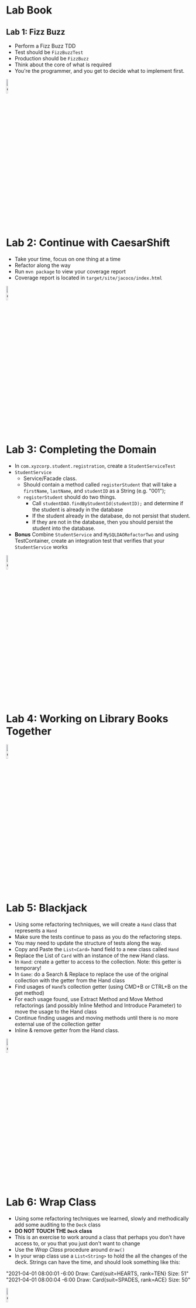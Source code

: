 # Lab Book

## Lab 1: Fizz Buzz

* Perform a Fizz Buzz TDD
* Test should be `FizzBuzzTest`
* Production should be `FizzBuzz`
* Think about the core of what is required
* You're the programmer, and you get to decide what to implement first.

<img src="https://upload.wikimedia.org/wikipedia/commons/thumb/1/1c/Italian_traffic_signs_-_fermarsi_e_dare_precedenza_-_stop.svg/1200px-Italian_traffic_signs_-_fermarsi_e_dare_precedenza_-_stop.svg.png" alt="drawing" width="10%" height="10%"/>

# Lab 2: Continue with CaesarShift

* Take your time, focus on one thing at a time
* Refactor along the way
* Run `mvn package` to view your coverage report
* Coverage report is located in `target/site/jacoco/index.html`

<img src="https://upload.wikimedia.org/wikipedia/commons/thumb/1/1c/Italian_traffic_signs_-_fermarsi_e_dare_precedenza_-_stop.svg/1200px-Italian_traffic_signs_-_fermarsi_e_dare_precedenza_-_stop.svg.png" alt="drawing" width="10%" height="10%"/>

# Lab 3: Completing the Domain

* In `com.xyzcorp.student.registration`, create a `StudentServiceTest`
* `StudentService` 
  * Service/Facade class.
  * Should contain a method called `registerStudent` that will take a `firstName`, `lastName`, and `studentID` as a String (e.g. "001");
  * `registerStudent` should do two things.
     * Call `studentDAO.findByStudentId(studentID);` and determine if the student is already in the database
     * If the student already in the database, do not persist that student.
     * If they are not in the database, then you should persist the student into the database.
* **Bonus** Combine `StudentService` and `MySQLDAORefactorTwo` and using TestContainer, create an integration test that verifies that your `StudentService` works

<img src="https://upload.wikimedia.org/wikipedia/commons/thumb/1/1c/Italian_traffic_signs_-_fermarsi_e_dare_precedenza_-_stop.svg/1200px-Italian_traffic_signs_-_fermarsi_e_dare_precedenza_-_stop.svg.png" alt="drawing" width="10%" height="10%"/>

# Lab 4: Working on Library Books Together

<img src="https://upload.wikimedia.org/wikipedia/commons/thumb/1/1c/Italian_traffic_signs_-_fermarsi_e_dare_precedenza_-_stop.svg/1200px-Italian_traffic_signs_-_fermarsi_e_dare_precedenza_-_stop.svg.png" alt="drawing" width="10%" height="10%"/>


# Lab 5: Blackjack

* Using some refactoring techniques, we will create a `Hand` class that represents a `Hand`
* Make sure the tests continue to pass as you do the refactoring steps.
* You may need to update the structure of tests along the way.
* Copy and Paste the `List<Card>` hand field to a new class called `Hand`
* Replace the List of `Card` with an instance of the new Hand class.
* In `Hand`: create a getter to access to the collection. Note: this getter is temporary!
* In `Game`: do a Search & Replace to replace the use of the original collection with the getter from the Hand class
* Find usages of `Hand`’s collection getter (using CMD+B or CTRL+B on the get method)
* For each usage found, use Extract Method and Move Method refactorings (and possibly Inline Method and Introduce Parameter) to move the usage to the Hand class
* Continue finding usages and moving methods until there is no more external use of the collection getter
* Inline & remove getter from the Hand class.

<img src="https://upload.wikimedia.org/wikipedia/commons/thumb/1/1c/Italian_traffic_signs_-_fermarsi_e_dare_precedenza_-_stop.svg/1200px-Italian_traffic_signs_-_fermarsi_e_dare_precedenza_-_stop.svg.png" alt="drawing" width="10%" height="10%"/>

# Lab 6: Wrap Class

* Using some refactoring techniques we learned, slowly and methodically add some auditing to the `Deck` class
* **DO NOT TOUCH THE `Deck` class**
* This is an exercise to work around a class that perhaps you don't have access to, or you that you just don't want to change
* Use the _Wrap Class_ procedure around `draw()`
* In your wrap class use a `List<String>` to hold the all the changes of the deck. Strings can have the time, and should look something like this:

"2021-04-01 08:00:01 -6:00 Draw: Card{suit=HEARTS, rank=TEN} Size: 51"  
"2021-04-01 08:00:04 -6:00 Draw: Card{suit=SPADES, rank=ACE} Size: 50"

<img src="https://upload.wikimedia.org/wikipedia/commons/thumb/1/1c/Italian_traffic_signs_-_fermarsi_e_dare_precedenza_-_stop.svg/1200px-Italian_traffic_signs_-_fermarsi_e_dare_precedenza_-_stop.svg.png" alt="drawing" width="10%" height="10%"/>


